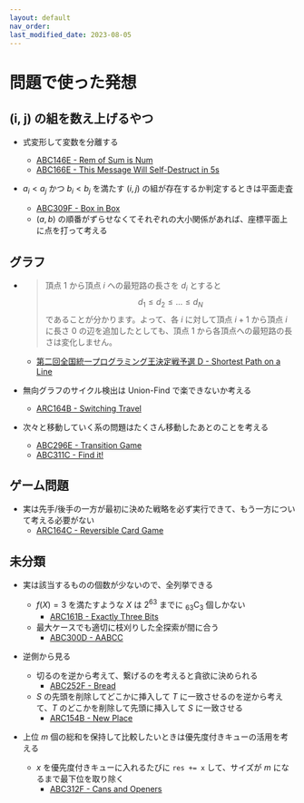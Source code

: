 ```yaml
---
layout: default
nav_order:
last_modified_date: 2023-08-05
---
```


# 問題で使った発想

## (i, j) の組を数え上げるやつ

- 式変形して変数を分離する

  - [ABC146E - Rem of Sum is Num](https://atcoder.jp/contests/abc146/tasks/abc146_e)
  - [ABC166E - This Message Will Self-Destruct in 5s](https://atcoder.jp/contests/abc166/tasks/abc166_e)

- $a_i < a_j$ かつ $b_i < b_j$ を満たす $(i, j)$ の組が存在するか判定するときは平面走査
  - [ABC309F - Box in Box](https://atcoder.jp/contests/abc309/tasks/abc309_f)
  - $(a, b)$ の順番がずらせなくてそれぞれの大小関係があれば、座標平面上に点を打って考える

## グラフ

- > 頂点 $1$ から頂点 $i$ への最短路の長さを $d_i$ とすると $$ d_1 \leq d_2 \leq \dots \leq d_N $$ であることが分かります。よって、各 $i$ に対して頂点 $i + 1$ から頂点 $i$ に長さ $0$ の辺を追加したとしても、頂点 $1$ から各頂点への最短路の長さは変化しません。

  - [第二回全国統一プログラミング王決定戦予選 D - Shortest Path on a Line](https://atcoder.jp/contests/nikkei2019-2-qual/tasks/nikkei2019_2_qual_d)

- 無向グラフのサイクル検出は Union-Find で楽できないか考える

  - [ARC164B - Switching Travel](https://atcoder.jp/contests/arc164/tasks/arc164_b)

- 次々と移動していく系の問題はたくさん移動したあとのことを考える
  - [ABC296E - Transition Game](https://atcoder.jp/contests/abc296/tasks/abc296_e)
  - [ABC311C - Find it!](https://atcoder.jp/contests/abc311/tasks/abc311_c)

## ゲーム問題

- 実は先手/後手の一方が最初に決めた戦略を必ず実行できて、もう一方について考える必要がない
  - [ARC164C - Reversible Card Game](https://atcoder.jp/contests/arc164/tasks/arc164_c)

## 未分類

- 実は該当するものの個数が少ないので、全列挙できる

  - $f(X)=3$ を満たすような $X$ は $2^{63}$ までに $_{63}\mathrm{C}_3$ 個しかない
    - [ARC161B - Exactly Three Bits](https://atcoder.jp/contests/arc161/tasks/arc161_b)
  - 最大ケースでも適切に枝刈りした全探索が間に合う
    - [ABC300D - AABCC](https://atcoder.jp/contests/abc300/tasks/abc300_d)

- 逆側から見る

  - 切るのを逆から考えて、繋げるのを考えると貪欲に決められる
    - [ABC252F - Bread](https://atcoder.jp/contests/abc252/tasks/abc252_f)
  - $S$ の先頭を削除してどこかに挿入して $T$ に一致させるのを逆から考えて、$T$ のどこかを削除して先頭に挿入して $S$ に一致させる
    - [ARC154B - New Place](https://atcoder.jp/contests/arc154/tasks/arc154_b)

- 上位 $m$ 個の総和を保持して比較したいときは優先度付きキューの活用を考える
  - $x$ を優先度付きキューに入れるたびに `res += x` して、サイズが $m$ になるまで最下位を取り除く
    - [ABC312F - Cans and Openers](https://atcoder.jp/contests/abc312/tasks/abc312_f)
